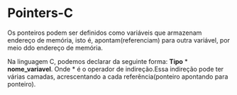 # Pointers-C

Os ponteiros podem ser definidos como variáveis que armazenam endereço de memória, isto é, apontam(referenciam) para outra variável, por meio ddo endereço de memória.

Na linguagem C, podemos declarar da seguinte forma: <strong>Tipo</strong> * <strong>nome_variavel</strong>. Onde * é o operador  de indireção.Essa indireção pode ter várias camadas, acrescentando a cada referência(ponteiro apontando para ponteiro).


